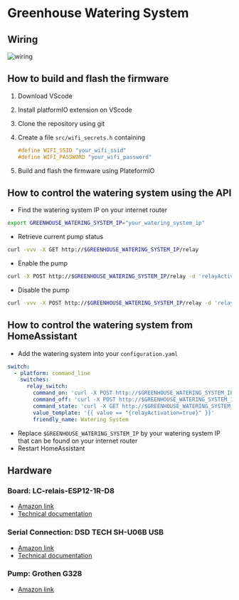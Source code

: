 # Greenhouse Watering System

## Wiring

![wiring](https://www.plantuml.com/plantuml/proxy?cache=no&src=https://raw.githubusercontent.com/terrydervaux/greenhouse-watering-system/master/doc/wiring.iuml?token=GHSAT0AAAAAACDOM6BHJFFS5SKESB4Z2GXGZFJLRPQ)

## How to build and flash the firmware

1. Download VScode
1. Install platformIO extension on VScode
1. Clone the repository using git
1. Create a file ``src/wifi_secrets.h`` containing

    ```cpp
    #define WIFI_SSID "your_wifi_ssid"
    #define WIFI_PASSWORD "your_wifi_password"
    ```

1. Build and flash the firmware using PlateformIO

## How to control the watering system using the API

- Find the watering system IP on your internet router

```bash
export GREENHOUSE_WATERING_SYSTEM_IP="your_watering_system_ip"
```

- Retrieve current pump status

```bash
curl -vvv -X GET http://$GREENHOUSE_WATERING_SYSTEM_IP/relay
```

- Enable the pump

```bash
curl -X POST http://$GREENHOUSE_WATERING_SYSTEM_IP/relay -d 'relayActivation=true’ 
```

- Disable the pump

```bash
curl -vvv -X POST http://$GREENHOUSE_WATERING_SYSTEM_IP/relay -d 'relayActivation=false’
```

## How to control the watering system from HomeAssistant

- Add the watering system into your `configuration.yaml`

```yaml
switch:
  - platform: command_line
    switches:
      relay_switch:
        command_on: 'curl -X POST http://$GREENHOUSE_WATERING_SYSTEM_IP/relay -d relayActivation=true'
        command_off: 'curl -X POST http://$GREENHOUSE_WATERING_SYSTEM_IP/relay -d relayActivation=false'
        command_state: 'curl -X GET http://$GREENHOUSE_WATERING_SYSTEM_IP/relay'
        value_template: '{{ value == "{relayActivation=true}" }}'
        friendly_name: Watering System
```

- Replace `$GREENHOUSE_WATERING_SYSTEM_IP` by your watering system IP that can be
  found on your internet router
- Restart HomeAssistant

## Hardware

### Board: LC-relais-ESP12-1R-D8

- [Amazon link](https://www.amazon.fr/dp/B083QJPTVK?psc=1&ref=ppx_yo2ov_dt_b_product_details)
- [Technical documentation](http://www.chinalctech.com/m/view.php?aid=479)

### Serial Connection: DSD TECH SH-U06B USB

- [Amazon link](https://www.amazon.fr/dp/B09PYQL5J6?psc=1&ref=ppx_yo2ov_dt_b_product_details)
- [Technical documentation](https://tasmota.github.io/docs/Getting-Started/#serial-connection)

### Pump: Grothen G328

- [Amazon link](https://www.amazon.fr/dp/B07XMPNB1T?psc=1&ref=ppx_yo2ov_dt_b_product_details)
